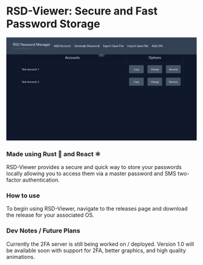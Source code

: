<h1><b>RSD-Viewer: Secure and Fast Password Storage</b></h1>

![main image](./ReadMeIMGs/main.png)

<h3>Made using Rust 🦀 and React ⚛</h3>

RSD-Viewer provides a secure and quick way to store your passwords locally allowing you to access them via a master password and SMS two-factor authentication.

<h3>How to use</h3>

To begin using RSD-Viewer, navigate to the releases page and download the release for your associated OS.

<h3>Dev Notes / Future Plans</h3>

Currently the 2FA server is still being worked on / deployed.
Version 1.0 will be available soon with support for 2FA, better graphics, and high quality animations.
